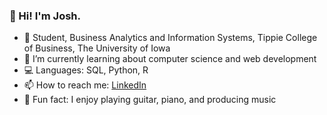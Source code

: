 ### 🌟 Hi! I'm Josh.
- 🐥 Student, Business Analytics and Information Systems, Tippie College of Business, The University of Iowa
- 🌱 I’m currently learning about computer science and web development
- 💻 Languages: SQL, Python, R
- 📫 How to reach me: [LinkedIn](www.linkedin.com/in/josh-orth)
- 🎹 Fun fact: I enjoy playing guitar, piano, and producing music

